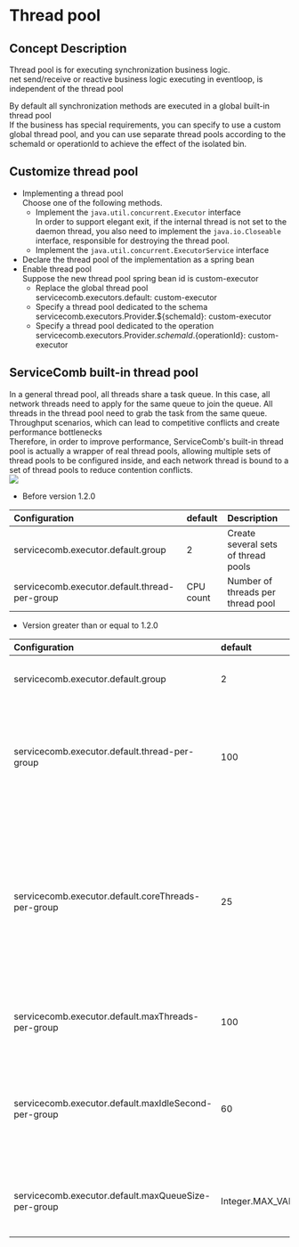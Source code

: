 # Thread pool

## Concept Description
Thread pool is for executing synchronization business logic.  
net send/receive or reactive business logic executing in eventloop, is independent of the thread pool  

By default all synchronization methods are executed in a global built-in thread pool  
If the business has special requirements, you can specify to use a custom global thread pool, and you can use separate thread pools according to the schemaId or operationId to achieve the effect of the isolated bin.  

## Customize thread pool  
* Implementing a thread pool  
  Choose one of the following methods.  
  * Implement the `java.util.concurrent.Executor` interface   
    In order to support elegant exit, if the internal thread is not set to the daemon thread, you also need to implement the `java.io.Closeable` interface, responsible for destroying the thread pool.  
  * Implement the `java.util.concurrent.ExecutorService` interface  
* Declare the thread pool of the implementation as a spring bean  
* Enable thread pool  
  Suppose the new thread pool spring bean id is custom-executor  
  * Replace the global thread pool  
    servicecomb.executors.default: custom-executor
  * Specify a thread pool dedicated to the schema    
    servicecomb.executors.Provider.${schemaId}: custom-executor
  * Specify a thread pool dedicated to the operation    
    servicecomb.executors.Provider.${schemaId}.${operationId}: custom-executor
  

## ServiceComb built-in thread pool  
In a general thread pool, all threads share a task queue. In this case, all network threads need to apply for the same queue to join the queue. All threads in the thread pool need to grab the task from the same queue. Throughput scenarios, which can lead to competitive conflicts and create performance bottlenecks  
Therefore, in order to improve performance, ServiceComb's built-in thread pool is actually a wrapper of real thread pools, allowing multiple sets of thread pools to be configured inside, and each network thread is bound to a set of thread pools to reduce contention conflicts.  
![](/assets/producer-default-executor.png)

* Before version 1.2.0  

| Configuration                                    | default      | Description                           |
| :----------------------------------------------- | :----------- | :------------------------------------ |
| servicecomb.executor.default.group               | 2            | Create several sets of thread pools   |
| servicecomb.executor.default.thread-per-group    | CPU count    | Number of threads per thread pool     |

* Version greater than or equal to 1.2.0

| Configuration                                       | default           | Description                                                               |
| :-------------------------------------------------- | :---------------- | :------------------------------------------------------------------------ |
| servicecomb.executor.default.group                  | 2                 | Create several sets of thread pools                                       |
| servicecomb.executor.default.thread-per-group       | 100               | Maximum number of threads per group of thread pools<br>Deprecated，new name：maxThreads-per-group        |
| servicecomb.executor.default.coreThreads-per-group  | 25                | Minimum number of threads per group of thread pools<br>Threads are not pre-created, but after they have been created, only threads larger than this value will be destroyed by idle. |
| servicecomb.executor.default.maxThreads-per-group   | 100               | Maximum number of threads per group of thread pools                       |
| servicecomb.executor.default.maxIdleSecond-per-group| 60                | Each thread in the thread pool that exceeds coreThreads-per-group will destroy the thread if the idle timeout |
| servicecomb.executor.default.maxQueueSize-per-group | Integer.MAX_VALUE | Maximum length of the task queue in each group of thread pools            |
